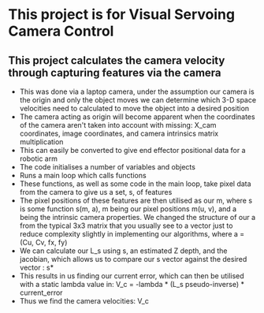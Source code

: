 # This project is for Visual Servoing Camera Control



## This project calculates the camera velocity through capturing features via the camera
- This was done via a laptop camera, under the assumption our camera is the origin and only the object moves we can determine which 3-D space velocities need to calculated to move the object into a desired position
- The camera acting as origin will become apparent when the coordinates of the camera aren't taken into account with missing: X_cam coordinates, image coordinates, and camera intrinsics matrix multiplication
- This can easily be converted to give end effector positional data for a robotic arm
- The code initialises a number of variables and objects
- Runs a main loop which calls functions
- These functions, as well as some code in the main loop, take pixel data from the camera to give us a set, s, of features
- The pixel positions of these features are then utilised as our m, where s is some function s(m, a), m being our pixel positions m(u, v), and a being the intrinsic camera properties. We changed the structure of our a from the typical 3x3 matrix that you usually see to a vector just to reduce complexity slightly in implementing our algorithms, where a = (Cu, Cv, fx, fy)
- We can calculate our L_s using s, an estimated Z depth, and the jacobian, which allows us to compare our s vector against the desired vector : s*
- This results in us finding our current error, which can then be utilised with a static lambda value in: V_c = -lambda * (L_s pseudo-inverse) * current_error
- Thus we find the camera velocities: V_c